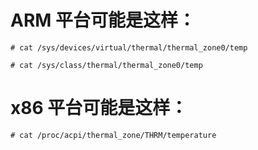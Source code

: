 # ARM 平台可能是这样：

`# cat /sys/devices/virtual/thermal/thermal_zone0/temp`

`# cat /sys/class/thermal/thermal_zone0/temp`


# x86 平台可能是这样：

`# cat /proc/acpi/thermal_zone/THRM/temperature`
